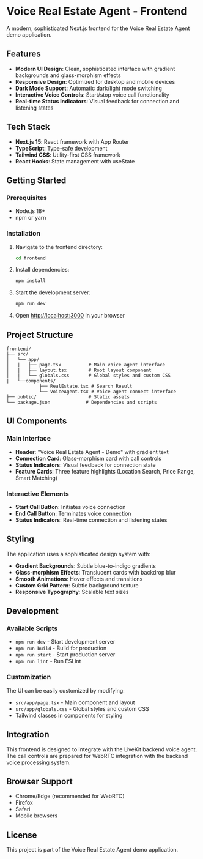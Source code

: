 # Voice Real Estate Agent - Frontend

A modern, sophisticated Next.js frontend for the Voice Real Estate Agent demo application.

## Features

- **Modern UI Design**: Clean, sophisticated interface with gradient backgrounds and glass-morphism effects
- **Responsive Design**: Optimized for desktop and mobile devices
- **Dark Mode Support**: Automatic dark/light mode switching
- **Interactive Voice Controls**: Start/stop voice call functionality
- **Real-time Status Indicators**: Visual feedback for connection and listening states

## Tech Stack

- **Next.js 15**: React framework with App Router
- **TypeScript**: Type-safe development
- **Tailwind CSS**: Utility-first CSS framework
- **React Hooks**: State management with useState

## Getting Started

### Prerequisites

- Node.js 18+ 
- npm or yarn

### Installation

1. Navigate to the frontend directory:
   ```bash
   cd frontend
   ```

2. Install dependencies:
   ```bash
   npm install
   ```

3. Start the development server:
   ```bash
   npm run dev
   ```

4. Open [http://localhost:3000](http://localhost:3000) in your browser

## Project Structure

```
frontend/
├── src/
│   └── app/
│   |   ├── page.tsx          # Main voice agent interface
│   |   ├── layout.tsx        # Root layout component
│   |   └── globals.css       # Global styles and custom CSS
|   └──components/
            ├── RealEstate.tsx # Search Result
            └── VoiceAgent.tsx # Voice agent connect interface
├── public/                   # Static assets
└── package.json             # Dependencies and scripts
```

## UI Components

### Main Interface
- **Header**: "Voice Real Estate Agent - Demo" with gradient text
- **Connection Card**: Glass-morphism card with call controls
- **Status Indicators**: Visual feedback for connection state
- **Feature Cards**: Three feature highlights (Location Search, Price Range, Smart Matching)

### Interactive Elements
- **Start Call Button**: Initiates voice connection
- **End Call Button**: Terminates voice connection
- **Status Indicators**: Real-time connection and listening states

## Styling

The application uses a sophisticated design system with:

- **Gradient Backgrounds**: Subtle blue-to-indigo gradients
- **Glass-morphism Effects**: Translucent cards with backdrop blur
- **Smooth Animations**: Hover effects and transitions
- **Custom Grid Pattern**: Subtle background texture
- **Responsive Typography**: Scalable text sizes

## Development

### Available Scripts

- `npm run dev` - Start development server
- `npm run build` - Build for production
- `npm run start` - Start production server
- `npm run lint` - Run ESLint

### Customization

The UI can be easily customized by modifying:
- `src/app/page.tsx` - Main component and layout
- `src/app/globals.css` - Global styles and custom CSS
- Tailwind classes in components for styling

## Integration

This frontend is designed to integrate with the LiveKit backend voice agent. The call controls are prepared for WebRTC integration with the backend voice processing system.

## Browser Support

- Chrome/Edge (recommended for WebRTC)
- Firefox
- Safari
- Mobile browsers

## License

This project is part of the Voice Real Estate Agent demo application.

